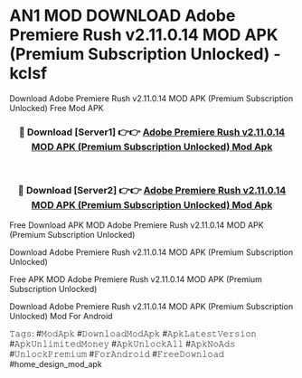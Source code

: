 # AN1 MOD DOWNLOAD Adobe Premiere Rush v2.11.0.14 MOD APK (Premium Subscription Unlocked) - kclsf
Download Adobe Premiere Rush v2.11.0.14 MOD APK (Premium Subscription Unlocked) Free Mod APK

<div align="center">
<h3>🔴 Download [Server1] 👉👉 <a href="https://apk-comot.site?title=Adobe_Premiere_Rush_v2.11.0.14_MOD_APK_(Premium_Subscription_Unlocked)">Adobe Premiere Rush v2.11.0.14 MOD APK (Premium Subscription Unlocked) Mod Apk</a></h3><br>

<h3>🔴 Download [Server2] 👉👉 <a href="https://apk-comot.site?title=Adobe_Premiere_Rush_v2.11.0.14_MOD_APK_(Premium_Subscription_Unlocked)">Adobe Premiere Rush v2.11.0.14 MOD APK (Premium Subscription Unlocked) Mod Apk</a></h3>
</div>


Free Download APK MOD Adobe Premiere Rush v2.11.0.14 MOD APK (Premium Subscription Unlocked)

Download Adobe Premiere Rush v2.11.0.14 MOD APK (Premium Subscription Unlocked) 

Free APK MOD Adobe Premiere Rush v2.11.0.14 MOD APK (Premium Subscription Unlocked) 

Download Adobe Premiere Rush v2.11.0.14 MOD APK (Premium Subscription Unlocked) Mod For Android

𝚃𝚊𝚐𝚜: #𝙼𝚘𝚍𝙰𝚙𝚔 #𝙳𝚘𝚠𝚗𝚕𝚘𝚊𝚍𝙼𝚘𝚍𝙰𝚙𝚔 #𝙰𝚙𝚔𝙻𝚊𝚝𝚎𝚜𝚝𝚅𝚎𝚛𝚜𝚒𝚘𝚗 #𝙰𝚙𝚔𝚄𝚗𝚕𝚒𝚖𝚒𝚝𝚎𝚍𝙼𝚘𝚗𝚎𝚢 #𝙰𝚙𝚔𝚄𝚗𝚕𝚘𝚌𝚔𝙰𝚕𝚕 #𝙰𝚙𝚔𝙽𝚘𝙰𝚍𝚜 #𝚄𝚗𝚕𝚘𝚌𝚔𝙿𝚛𝚎𝚖𝚒𝚞𝚖 #𝙵𝚘𝚛𝙰𝚗𝚍𝚛𝚘𝚒𝚍 #𝙵𝚛𝚎𝚎𝙳𝚘𝚠𝚗𝚕𝚘𝚊𝚍 #home_design_mod_apk